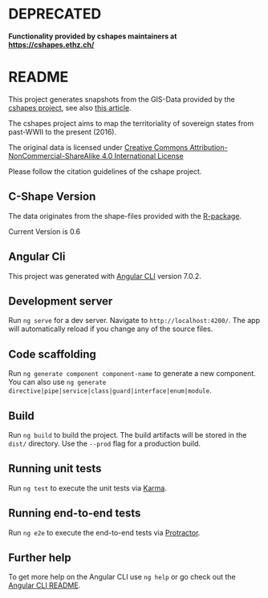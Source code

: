 # DEPRECATED 

**Functionality provided by cshapes maintainers at https://cshapes.ethz.ch/**

# README 

This project generates snapshots from the GIS-Data provided 
by the [cshapes project](http://nils.weidmann.ws/projects/cshapes.html),
see also [this article](
https://www.tandfonline.com/doi/abs/10.1080/03050620903554614).

The cshapes project aims to map the territoriality of sovereign 
states from past-WWII to the present (2016).

The original data is licensed under [Creative Commons Attribution-NonCommercial-ShareAlike 4.0 International License](https://creativecommons.org/licenses/by-nc-sa/4.0/)

Please follow the citation guidelines of the cshape project. 

## C-Shape Version 

The data originates from the shape-files provided with 
the [R-package](http://nils.weidmann.ws/projects/cshapes/r-package.html).

Current Version is 0.6

## Angular Cli

This project was generated with [Angular CLI](https://github.com/angular/angular-cli) version 7.0.2.

## Development server

Run `ng serve` for a dev server. Navigate to `http://localhost:4200/`. The app will automatically reload if you change any of the source files.

## Code scaffolding

Run `ng generate component component-name` to generate a new component. You can also use `ng generate directive|pipe|service|class|guard|interface|enum|module`.

## Build

Run `ng build` to build the project. The build artifacts will be stored in the `dist/` directory. Use the `--prod` flag for a production build.

## Running unit tests

Run `ng test` to execute the unit tests via [Karma](https://karma-runner.github.io).

## Running end-to-end tests

Run `ng e2e` to execute the end-to-end tests via [Protractor](http://www.protractortest.org/).

## Further help

To get more help on the Angular CLI use `ng help` or go check out the [Angular CLI README](https://github.com/angular/angular-cli/blob/master/README.md).
